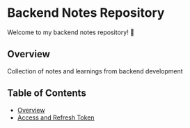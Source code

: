 # Backend Notes Repository

Welcome to my backend notes repository! 🚀

## Overview

Collection of notes and learnings from backend development


## Table of Contents
- [Overview](#overview)
- [Access and Refresh Token](refresh-accessToken.md)





